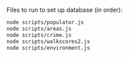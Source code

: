 
Files to run to set up database (in order):

```bash
node scripts/populator.js
node scripts/areas.js
node scripts/crime.js
node scripts/walkscores2.js
node scripts/environment.js
```
